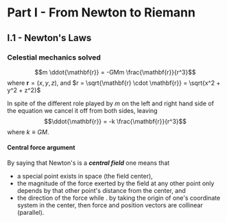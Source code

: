 # Part I - From Newton to Riemann
## I.1 - Newton's Laws
### Celestial mechanics solved

$$m \ddot{\mathbf{r}} = -GMm \frac{\mathbf{r}}{r^3}$$ where $\mathbf{r} = (x, y, z)$, and $r = \sqrt{\mathbf{r} \cdot \mathbf{r}} = \sqrt{x^2 + y^2 + z^2}$

In spite of the different role played by $m$ on the left and right hand side of the equation we cancel it off from both sides, leaving
$$\ddot{\mathbf{r}} = -k \frac{\mathbf{r}}{r^3}$$ where $k \equiv GM$. 

#### Central force argument
By saying that Newton's is a ***central field***  one means that 

 - a special point exists in space (the field center),
 - the magnitude of the force exerted by the field at any other point only depends by that other point's distance from the center, and 
 - the direction of the force while . by taking the origin of one's coordinate system in the center, then force and position vectors are collinear (parallel). 




<!--stackedit_data:
eyJoaXN0b3J5IjpbLTE1NDQwMTM2MjldfQ==
-->